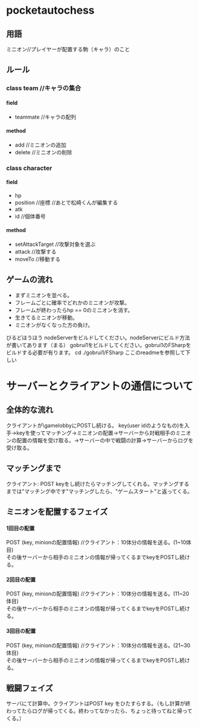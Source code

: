 # pocketautochess

## 用語
ミニオン//プレイヤーが配置する駒（キャラ）のこと

## ルール

### class team //キャラの集合
#### field
- teammate //キャラの配列
#### method
- add //ミニオンの追加
- delete //ミニオンの削除

### class character
#### field
- hp
- position //座標
//あとで松崎くんが編集する
- atk
- id //個体番号
#### method
- setAttackTarget //攻撃対象を選ぶ
- attack //攻撃する
- moveTo //移動する

## ゲームの流れ
- まずミニオンを並べる。
- フレームごとに確率でどれかのミニオンが攻撃。  
- フレームが終わったらhp == 0のミニオンを消す。  
- 生きてるミニオンが移動。  
- ミニオンがなくなった方の負け。  



びるどほうほう
nodeServerをビルドしてください。nodeServerにビルド方法が書いてあります（まる）
gobrui1をビルドしてください。gobrui1のFSharpをビルドする必要が有ります。
cd ./gobrui1/FSharp
ここのreadmeを参照して下しい

# サーバーとクライアントの通信について
## 全体的な流れ
クライアントが\gamelobbyにPOSTし続ける。
key(user idのようなもの)を入手→keyを使ってマッチング→ミニオンの配置→サーバーから対戦相手のミニオンの配置の情報を受け取る。→サーバーの中で戦闘の計算→サーバーからログを受け取る。

## マッチングまで
クライアント: POST keyをし続けたらマッチングしてくれる。マッチングするまでは"マッチング中です"マッチングしたら、"ゲームスタート"と返ってくる。

## ミニオンを配置するフェイズ
#### 1回目の配置
POST (key, minionの配置情報) //クライアント：10体分の情報を送る。(1~10体目)  
その後サーバーから相手のミニオンの情報が帰ってくるまでkeyをPOSTし続ける。  

#### 2回目の配置
POST (key, minionの配置情報) //クライアント：10体分の情報を送る。(11~20体目)  
その後サーバーから相手のミニオンの情報が帰ってくるまでkeyをPOSTし続ける。  

#### 3回目の配置
POST (key, minionの配置情報) //クライアント：10体分の情報を送る。(21~30体目)  
その後サーバーから相手のミニオンの情報が帰ってくるまでkeyをPOSTし続ける。  

## 戦闘フェイズ
サーバにて計算中。クライアントはPOST key をひたすらする。（もし計算が終わってたらログが帰ってくる。終わってなかったら、ちょっと待ってねと帰ってくる。）
